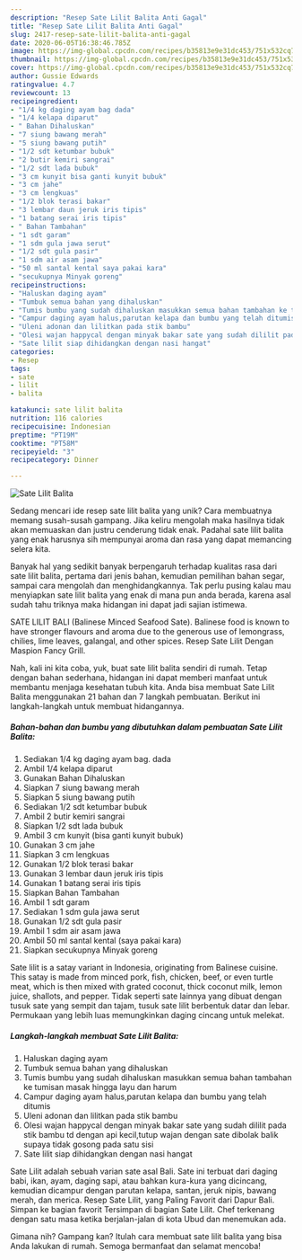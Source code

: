 ```yaml
---
description: "Resep Sate Lilit Balita Anti Gagal"
title: "Resep Sate Lilit Balita Anti Gagal"
slug: 2417-resep-sate-lilit-balita-anti-gagal
date: 2020-06-05T16:38:46.785Z
image: https://img-global.cpcdn.com/recipes/b35813e9e31dc453/751x532cq70/sate-lilit-balita-foto-resep-utama.jpg
thumbnail: https://img-global.cpcdn.com/recipes/b35813e9e31dc453/751x532cq70/sate-lilit-balita-foto-resep-utama.jpg
cover: https://img-global.cpcdn.com/recipes/b35813e9e31dc453/751x532cq70/sate-lilit-balita-foto-resep-utama.jpg
author: Gussie Edwards
ratingvalue: 4.7
reviewcount: 13
recipeingredient:
- "1/4 kg daging ayam bag dada"
- "1/4 kelapa diparut"
- " Bahan Dihaluskan"
- "7 siung bawang merah"
- "5 siung bawang putih"
- "1/2 sdt ketumbar bubuk"
- "2 butir kemiri sangrai"
- "1/2 sdt lada bubuk"
- "3 cm kunyit bisa ganti kunyit bubuk"
- "3 cm jahe"
- "3 cm lengkuas"
- "1/2 blok terasi bakar"
- "3 lembar daun jeruk iris tipis"
- "1 batang serai iris tipis"
- " Bahan Tambahan"
- "1 sdt garam"
- "1 sdm gula jawa serut"
- "1/2 sdt gula pasir"
- "1 sdm air asam jawa"
- "50 ml santal kental saya pakai kara"
- "secukupnya Minyak goreng"
recipeinstructions:
- "Haluskan daging ayam"
- "Tumbuk semua bahan yang dihaluskan"
- "Tumis bumbu yang sudah dihaluskan masukkan semua bahan tambahan ke tumisan masak hingga layu dan harum"
- "Campur daging ayam halus,parutan kelapa dan bumbu yang telah ditumis"
- "Uleni adonan dan lilitkan pada stik bambu"
- "Olesi wajan happycal dengan minyak bakar sate yang sudah dililit pada stik bambu td dengan api kecil,tutup wajan dengan sate dibolak balik supaya tidak gosong pada satu sisi"
- "Sate lilit siap dihidangkan dengan nasi hangat"
categories:
- Resep
tags:
- sate
- lilit
- balita

katakunci: sate lilit balita 
nutrition: 116 calories
recipecuisine: Indonesian
preptime: "PT19M"
cooktime: "PT58M"
recipeyield: "3"
recipecategory: Dinner

---
```



![Sate Lilit Balita](https://img-global.cpcdn.com/recipes/b35813e9e31dc453/751x532cq70/sate-lilit-balita-foto-resep-utama.jpg)

Sedang mencari ide resep sate lilit balita yang unik? Cara membuatnya memang susah-susah gampang. Jika keliru mengolah maka hasilnya tidak akan memuaskan dan justru cenderung tidak enak. Padahal sate lilit balita yang enak harusnya sih mempunyai aroma dan rasa yang dapat memancing selera kita.

Banyak hal yang sedikit banyak berpengaruh terhadap kualitas rasa dari sate lilit balita, pertama dari jenis bahan, kemudian pemilihan bahan segar, sampai cara mengolah dan menghidangkannya. Tak perlu pusing kalau mau menyiapkan sate lilit balita yang enak di mana pun anda berada, karena asal sudah tahu triknya maka hidangan ini dapat jadi sajian istimewa.

SATE LILIT BALI (Balinese Minced Seafood Sate). Balinese food is known to have stronger flavours and aroma due to the generous use of lemongrass, chilies, lime leaves, galangal, and other spices. Resep Sate Lilit Dengan Maspion Fancy Grill.


Nah, kali ini kita coba, yuk, buat sate lilit balita sendiri di rumah. Tetap dengan bahan sederhana, hidangan ini dapat memberi manfaat untuk membantu menjaga kesehatan tubuh kita. Anda bisa membuat Sate Lilit Balita menggunakan 21 bahan dan 7 langkah pembuatan. Berikut ini langkah-langkah untuk membuat hidangannya.

<!--inarticleads1-->

##### Bahan-bahan dan bumbu yang dibutuhkan dalam pembuatan Sate Lilit Balita:

1. Sediakan 1/4 kg daging ayam bag. dada
1. Ambil 1/4 kelapa diparut
1. Gunakan  Bahan Dihaluskan
1. Siapkan 7 siung bawang merah
1. Siapkan 5 siung bawang putih
1. Sediakan 1/2 sdt ketumbar bubuk
1. Ambil 2 butir kemiri sangrai
1. Siapkan 1/2 sdt lada bubuk
1. Ambil 3 cm kunyit (bisa ganti kunyit bubuk)
1. Gunakan 3 cm jahe
1. Siapkan 3 cm lengkuas
1. Gunakan 1/2 blok terasi bakar
1. Gunakan 3 lembar daun jeruk iris tipis
1. Gunakan 1 batang serai iris tipis
1. Siapkan  Bahan Tambahan
1. Ambil 1 sdt garam
1. Sediakan 1 sdm gula jawa serut
1. Gunakan 1/2 sdt gula pasir
1. Ambil 1 sdm air asam jawa
1. Ambil 50 ml santal kental (saya pakai kara)
1. Siapkan secukupnya Minyak goreng


Sate lilit is a satay variant in Indonesia, originating from Balinese cuisine. This satay is made from minced pork, fish, chicken, beef, or even turtle meat, which is then mixed with grated coconut, thick coconut milk, lemon juice, shallots, and pepper. Tidak seperti sate lainnya yang dibuat dengan tusuk sate yang sempit dan tajam, tusuk sate lilit berbentuk datar dan lebar. Permukaan yang lebih luas memungkinkan daging cincang untuk melekat. 

<!--inarticleads2-->

##### Langkah-langkah membuat Sate Lilit Balita:

1. Haluskan daging ayam
1. Tumbuk semua bahan yang dihaluskan
1. Tumis bumbu yang sudah dihaluskan masukkan semua bahan tambahan ke tumisan masak hingga layu dan harum
1. Campur daging ayam halus,parutan kelapa dan bumbu yang telah ditumis
1. Uleni adonan dan lilitkan pada stik bambu
1. Olesi wajan happycal dengan minyak bakar sate yang sudah dililit pada stik bambu td dengan api kecil,tutup wajan dengan sate dibolak balik supaya tidak gosong pada satu sisi
1. Sate lilit siap dihidangkan dengan nasi hangat


Sate Lilit adalah sebuah varian sate asal Bali. Sate ini terbuat dari daging babi, ikan, ayam, daging sapi, atau bahkan kura-kura yang dicincang, kemudian dicampur dengan parutan kelapa, santan, jeruk nipis, bawang merah, dan merica. Resep Sate Lilit, yang Paling Favorit dari Dapur Bali. Simpan ke bagian favorit Tersimpan di bagian Sate Lilit. Chef terkenang dengan satu masa ketika berjalan-jalan di kota Ubud dan menemukan ada. 

Gimana nih? Gampang kan? Itulah cara membuat sate lilit balita yang bisa Anda lakukan di rumah. Semoga bermanfaat dan selamat mencoba!
